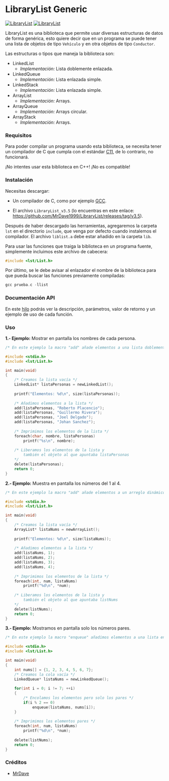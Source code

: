 # LibraryList Generic
[![LibraryList](https://img.shields.io/badge/C-ListGeneric-blue)](https://github.com/MrDave1999/LibraryList)
[![LibraryList](https://img.shields.io/badge/LibraryList-v3.5-blue)](https://github.com/MrDave1999/LibraryList)

LibraryList es una biblioteca que permite usar diversas estructuras de datos de forma genérica, esto quiere decir que en un programa se puede tener una lista de objetos de tipo `Vehículo` y en otra objetos de tipo `Conductor`.

Las estructuras o tipos que maneja la biblioteca son:

- LinkedList
  - *Implementación:* Lista doblemente enlazada.
- LinkedQueue
  - *Implementación:* Lista enlazada simple.
- LinkedStack
  - *Implementación:* Lista enlazada simple.
- ArrayList
  - *Implementación:* Arrays.
- ArrayQueue
  - *Implementación:* Arrays circular.
- ArrayStack
  - *Implementación:* Arrays.

### Requisitos

Para poder compilar un programa usando esta biblioteca, se necesita tener un compilador de C que cumpla con el estándar [C11](https://es.wikipedia.org/wiki/C_(lenguaje_de_programaci%C3%B3n)#C11), de lo contrario, no funcionará.

¡No intentes usar esta biblioteca en C++! ¡No es compatible!

### Instalación

Necesitas descargar:

- Un compilador de C, como por ejemplo [GCC](https://jmeubank.github.io/tdm-gcc/download/).

- El archivo `LibraryList_v3.5` (lo encuentras en este enlace: https://github.com/MrDave1999/LibraryList/releases/tag/v3.5).

Después de haber descargado las herramientas, agregaremos la carpeta `lst` en el directorio `include`, que venga por defecto cuando instalemos el compilador. El archivo `liblist.a` debe estar añadido en la carpeta `lib`.

Para usar las funciones que traiga la biblioteca en un programa fuente, simplemente incluimos este archivo de cabecera:
```c
#include <lst/List.h>
```
Por último, se le debe avisar al enlazador el nombre de la biblioteca para que pueda buscar las funciones previamente compiladas:
```c
gcc prueba.c -llist
```

### Documentación API

En este [hilo](https://github.com/MrDave1999/LibraryList/wiki/Documentaci%C3%B3n) podrás ver la descripción, parámetros, valor de retorno y un ejemplo de uso de cada función.

### Uso

**1.- Ejemplo:** Mostrar en pantalla los nombres de cada persona.
```c
/* En este ejemplo la macro "add" añade elementos a una lista doblemente enlazada. */

#include <stdio.h>
#include <lst/List.h>

int main(void)
{
	/* Creamos la lista vacía */
	LinkedList* listaPersonas = newLinkedList();
	
	printf("Elementos: %d\n", size(listaPersonas));
	
	/* Añadimos elementos a la lista */
	add(listaPersonas, "Roberto Placencio");
	add(listaPersonas, "Guillermo Rivera");
	add(listaPersonas, "Joel Delgado");
	add(listaPersonas, "Johan Sanchez");
	
	/* Imprimimos los elementos de la lista */
	foreach(char, nombre, listaPersonas)
		printf("%s\n", nombre);
	
	/* Liberamos los elementos de la lista y 
		también el objeto al que apuntaba listaPersonas 
	*/
	delete(listaPersonas);
	return 0;
}
```

**2.- Ejemplo:** Muestra en pantalla los números del 1 al 4.
```c
/* En este ejemplo la macro "add" añade elementos a un arreglo dinámico. */

#include <stdio.h>
#include <lst/List.h>

int main(void)
{
	/* Creamos la lista vacía */
	ArrayList* listaNums = newArrayList();
	
	printf("Elementos: %d\n", size(listaNums));
	
	/* Añadimos elementos a la lista */
	add(listaNums, 1);
	add(listaNums, 2);
	add(listaNums, 3);
	add(listaNums, 4);
	
	/* Imprimimos los elementos de la lista */
	foreach(int, num, listaNums)
		printf("%d\n", *num);
	
	/* Liberamos los elementos de la lista y 
		también el objeto al que apuntaba listNums 
	*/
	delete(listNums);
	return 0;
}
```

**3.- Ejemplo:** Mostramos en pantalla solo los números pares.
```c
/* En este ejemplo la macro "enqueue" añadimos elementos a una lista enlazada simple. */

#include <stdio.h>
#include <lst/List.h>

int main(void)
{
	int nums[] = {1, 2, 3, 4, 5, 6, 7};
	/* Creamos la cola vacía */
	LinkedQueue* listaNums = newLinkedQueue();
	
	for(int i = 0; i != 7; ++i)
	{
		/* Encolamos los elementos pero solo los pares */
		if(i % 2 == 0)
			enqueue(listaNums, nums[i]);
	}
	
	/* Imprimimos los elementos pares */
	foreach(int, num, listaNums)
		printf("%d\n", *num);
	
	delete(listNums);
	return 0;
}
```

### Créditos

- [MrDave](https://github.com/MrDave1999) 
